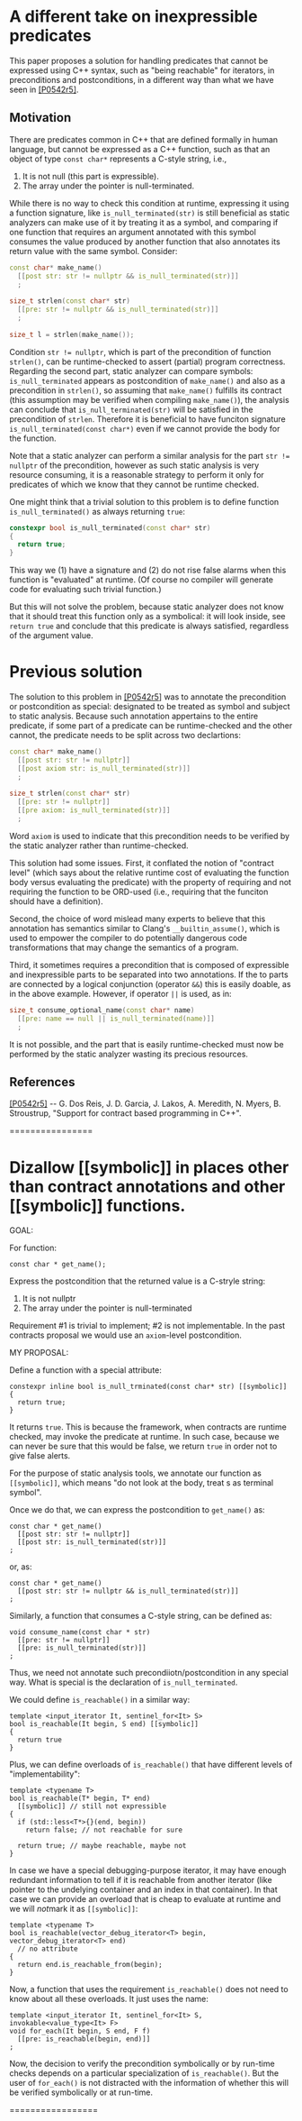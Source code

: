 A different take on inexpressible predicates
============================================

This paper proposes a solution for handling predicates that cannot be expressed using C++ syntax,
such as "being reachable" for iterators, in preconditions and postconditions, in a different way than
what we have seen in [[P0542r5]](http://www.open-std.org/jtc1/sc22/wg21/docs/papers/2018/P0542r5.html).


Motivation
----------

There are predicates common in C++ that are defined formally in human language, but cannot be expressed
as a C++ function, such as that an object of type `const char*` represents a C-style string, i.e.,

1. It is not null (this part is expressible).
2. The array under the pointer is null-terminated.

While there is no way to check this condition at runtime, expressing it using a function signature, 
like `is_null_terminated(str)` is still beneficial as static analyzers can make use of it by treating
it as a symbol, and comparing if one function that requires an argument annotated with this symbol
consumes the value produced by another function that also annotates its return value with the same symbol.
Consider:

```c++
const char* make_name()
  [[post str: str != nullptr && is_null_terminated(str)]]
  ;
  
size_t strlen(const char* str)
  [[pre: str != nullptr && is_null_terminated(str)]]
  ;
  
size_t l = strlen(make_name());
```

Condition `str != nullptr`, which is part of the precondition of function `strlen()`, can be runtime-checked
to assert (partial) program correctness. Regarding the second part, static analyzer can compare symbols:
`is_null_terminated` appears as postcondition of `make_name()` and also as a precondition in `strlen()`,
so assuming that `make_name()` fulfills its contract (this assumption may be verified when compiling `make_name()`),
the analysis can conclude that `is_null_terminated(str)` will be satisfied in the precondition of `strlen`. 
Therefore it is beneficial to have funciton signature `is_null_terminated(const char*)` even if we cannot provide the body
for the function.

Note that a static analyzer can perform a similar analysis for the part `str != nullptr` of the precondition,
however as such static analysis is very resource consuming, it is a reasonable strategy to perform it only
for predicates of which we know that they cannot be runtime checked.

One might think that a trivial solution to this problem is to define function `is_null_terminated()` as always returning `true`:

```c++
constexpr bool is_null_terminated(const char* str)
{
  return true;
}
```

This way we (1) have a signature and (2) do not rise false alarms when this function is "evaluated" at runtime. 
(Of course no compiler will generate code for evaluating such trivial function.)

But this will not solve the problem, because static analyzer does not know that it should treat this function
only as a symbolical: it will look inside, see `return true` and conclude that this predicate is always satisfied,
regardless of the argument value.


Previous solution
=================

The solution to this problem in [[P0542r5]](http://www.open-std.org/jtc1/sc22/wg21/docs/papers/2018/P0542r5.html) was to
annotate the precondition or postcondition as special: designated to be treated as symbol and subject to static analysis.
Because such annotation appertains to the entire predicate, if some part of a predicate can be runtime-checked and the other
cannot, the predicate needs to be split across two declartions:

```c++
const char* make_name()
  [[post str: str != nullptr]]
  [[post axiom str: is_null_terminated(str)]]
  ;
  
size_t strlen(const char* str)
  [[pre: str != nullptr]]
  [[pre axiom: is_null_terminated(str)]]
  ;
```

Word `axiom` is used to indicate that this precondition needs to be verified by the static analyzer rather than
runtime-checked.

This solution had some issues. First, it conflated the notion of "contract level" (which says about the relative runtime cost
of evaluating the function body versus evaluating the predicate) with the property of requiring and not requiring the function
to be ORD-used (i.e., requiring that the funciton should have a definition).

Second, the choice of word mislead many experts to believe that this annotation has semantics similar to Clang's
`__builtin_assume()`, which is used to empower the compiler to do potentially dangerous code transformations that may
change the semantics of a program.

Third, it sometimes requires a precondition that is composed of expressible and inexpressible parts to be separated into
two annotations. If the to parts are connected by a logical conjunction (operator `&&`) this is easily doable, as in the above
example. However, if operator `||` is used, as in:

```c++
size_t consume_optional_name(const char* name)
  [[pre: name == null || is_null_terminated(name)]]
  ;
```

It is not possible, and the part that is easily runtime-checked must now be performed by the static analyzer wasting its
precious resources.



References
----------

[[P0542r5]](http://www.open-std.org/jtc1/sc22/wg21/docs/papers/2018/P0542r5.html) -- G. Dos Reis, J. D. Garcia, J. Lakos, A. Meredith, N. Myers, B. Stroustrup, "Support for contract based programming in C++".



================

Dizallow [[symbolic]] in places other than contract annotations and other [[symbolic]] functions.
=============================


GOAL: 

For function:

```
const char * get_name();
```

Express the postcondition that the returned value is a C-stryle string:
1. It is not nullptr
2. The array under the pointer is null-terminated



Requirement #1 is trivial to implement; #2 is not implementable. In the past contracts proposal we would use an `axiom`-level postcondition.


MY PROPOSAL:

Define a function with a special attribute:

```
constexpr inline bool is_null_trminated(const char* str) [[symbolic]]
{
  return true;
}
```


It returns `true`. This is because the framework, when contracts are runtime checked, may invoke the predicate at runtime. In such case,
because we can never be sure that this would be false, we return `true` in order not to give false alerts.

For the purpose of static analysis tools, we annotate our function as `[[symbolic]]`, which means "do not look at the body, treat s as terminal symbol".

Once we do that, we can express the postcondition to `get_name()` as:

```
const char * get_name()
  [[post str: str != nullptr]]
  [[post str: is_null_terminated(str)]]
;
```

or, as:

```
const char * get_name()
  [[post str: str != nullptr && is_null_terminated(str)]]
;
```

Similarly, a function that consumes a C-style string, can be defined as:

```
void consume_name(const char * str)
  [[pre: str != nullptr]]
  [[pre: is_null_terminated(str)]]
;
```

Thus, we need not annotate such precondiiotn/postcondition in any special way. What is special is the declaration of `is_null_terminated`.

We could define `is_reachable()` in a similar way:

```
template <input_iterator It, sentinel_for<It> S>
bool is_reachable(It begin, S end) [[symbolic]]
{
  return true
}
```

Plus, we can define overloads of `is_reachable()` that have different levels of "implementability":

```
template <typename T>
bool is_reachable(T* begin, T* end)
  [[symbolic]] // still not expressible
{
  if (std::less<T*>{}(end, begin))
    return false; // not reachable for sure
  
  return true; // maybe reachable, maybe not
}
```

In case we have a special debugging-purpose iterator, it may have enough redundant information to tell if it is reachable from another iterator (like pointer to the undelying container and an index in that container). In that case we can provide an overload that is cheap to evaluate at runtime and we will *not*mark it as `[[symbolic]]`:

```
template <typename T>
bool is_reachable(vector_debug_iterator<T> begin, vector_debug_iterator<T> end)
  // no attribute
{
  return end.is_reachable_from(begin);
}
```

Now, a function that uses the requirement `is_reachable()` does not need to know about all these overloads. It just uses the name:

```
template <input_iterator It, sentinel_for<It> S, invokable<value_type<It> F>
void for_each(It begin, S end, F f)
  [[pre: is_reachable(begin, end)]]
;
```

Now, the decision to verify the precondition symbolically or by run-time checks depends on a particular specialization of `is_reachable()`. But the user of `for_each()` is not distracted with the information of whether this will be verified symbolically or at run-time. 


=================


